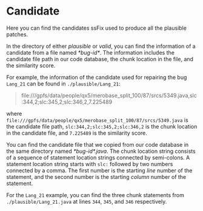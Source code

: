 # Candidate

Here you can find the candidates ssFix used to produce all the plausible patches.

In the directory of either *plausible* or *valid*, you can find the information
of a candidate from a file named *&ast;bug-id&ast;*. The information includes the
candidate file path in our code database, the chunk location in the file, and
the similarity score.

For example, the information of the candidate used for repairing the bug `Lang_21`
can be found in `./plausible/Lang_21`:
> file:///gpfs/data/people/qx5/merobase_split_100/87/srcs/5349.java,slc:344,2;slc:345,2;slc:346,2,7.225489

where `file:///gpfs/data/people/qx5/merobase_split_100/87/srcs/5349.java` is the
candidate file path, `slc:344,2;slc:345,2;slc:346,2` is the chunk location in the
candidate file, and `7.225489` is the similarity score.

You can find the candidate file that we copied from our code database in the same
directory named *&ast;bug-id&ast;.java*. The chunk location string consists of
a sequence of statement location strings connected by semi-colons. A statement
location string starts with `slc:` followed by two numbers connected by a comma.
The first number is the starting *line* number of the statement, and the second
number is the starting *column* number of the statement.

For the `Lang_21` example, you can find the three chunk statements from `./plausible/Lang_21.java` at lines `344`, `345`, and `346` respectively.